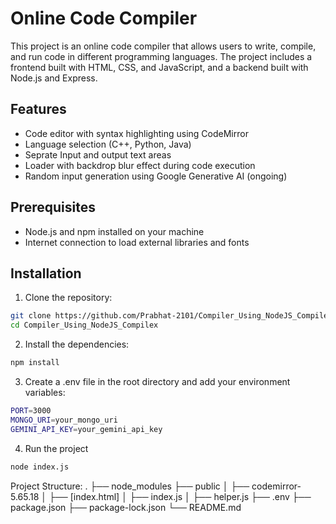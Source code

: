 # Online Code Compiler

This project is an online code compiler that allows users to write, compile, and run code in different programming languages. The project includes a frontend built with HTML, CSS, and JavaScript, and a backend built with Node.js and Express.

## Features

- Code editor with syntax highlighting using CodeMirror
- Language selection (C++, Python, Java)
- Seprate Input and output text areas
- Loader with backdrop blur effect during code execution
- Random input generation using Google Generative AI (ongoing)

## Prerequisites

- Node.js and npm installed on your machine
- Internet connection to load external libraries and fonts

## Installation

1. Clone the repository:

```sh
git clone https://github.com/Prabhat-2101/Compiler_Using_NodeJS_Compilex.git
cd Compiler_Using_NodeJS_Compilex
```

2. Install the dependencies:
```sh
npm install
```

3. Create a .env file in the root directory and add your environment variables:
```sh
PORT=3000
MONGO_URI=your_mongo_uri
GEMINI_API_KEY=your_gemini_api_key
```

4. Run the project
```sh
node index.js
```
Project Structure:
.
├── node_modules
├── public
│   ├── codemirror-5.65.18
│   ├── [index.html]
│   ├── index.js
│   ├── helper.js
├── .env
├── package.json
├── package-lock.json
└── README.md
